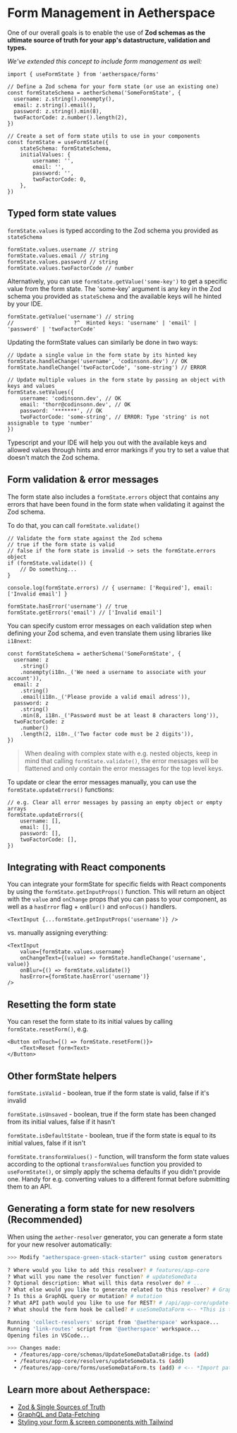 # Form Management in Aetherspace

One of our overall goals is to enable the use of **Zod schemas as the ultimate source of truth for your app's datastructure, validation and types.**  

_We've extended this concept to include form management as well:_

```tsx
import { useFormState } from 'aetherspace/forms'

// Define a Zod schema for your form state (or use an existing one)
const formStateSchema = aetherSchema('SomeFormState', {
  username: z.string().nonempty(),
  email: z.string().email(),
  password: z.string().min(8),
  twoFactorCode: z.number().length(2),
})

// Create a set of form state utils to use in your components
const formState = useFormState({
    stateSchema: formStateSchema,
    initialValues: {
        username: '',
        email: '',
        password: '',
        twoFactorCode: 0,
    },
})
```

## Typed form state values

`formState.values` is typed according to the Zod schema you provided as `stateSchema`

```tsx
formState.values.username // string
formState.values.email // string
formState.values.password // string
formState.values.twoFactorCode // number
```

Alternatively, you can use `formState.getValue('some-key')` to get a specific value from the form state. The 'some-key' argument is any key in the Zod schema you provided as `stateSchema` and the available keys will he hinted by your IDE.

```tsx
formState.getValue('username') // string
//                   ?^  Hinted keys: 'username' | 'email' | 'password' | 'twoFactorCode'
```

Updating the formState values can similarly be done in two ways:

```tsx
// Update a single value in the form state by its hinted key
formState.handleChange('username', 'codinsonn.dev') // OK
formState.handleChange('twoFactorCode', 'some-string') // ERROR
```

```tsx
// Update multiple values in the form state by passing an object with keys and values
formState.setValues({
    username: 'codinsonn.dev', // OK
    email: 'thorr@codinsonn.dev', // OK
    password: '*******', // OK
    twoFactorCode: 'some-string', // ERROR: Type 'string' is not assignable to type 'number'
})
```

Typescript and your IDE will help you out with the available keys and allowed values through hints and error markings if you try to set a value that doesn't match the Zod schema.

## Form validation & error messages

The form state also includes a `formState.errors` object that contains any errors that have been found in the form state when validating it against the Zod schema.

To do that, you can call `formState.validate()`

```tsx
// Validate the form state against the Zod schema
// true if the form state is valid
// false if the form state is invalid -> sets the formState.errors object
if (formState.validate()) {
    // Do something...
}
```

```tsx
console.log(formState.errors) // { username: ['Required'], email: ['Invalid email'] }
```

```tsx
formState.hasError('username') // true
formState.getErrors('email') // ['Invalid email']
```

You can specify custom error messages on each validation step when defining your Zod schema, and even translate them using libraries like `i18next`:

```tsx
const formStateSchema = aetherSchema('SomeFormState', {
  username: z
    .string()
    .nonempty(i18n._('We need a username to associate with your account')),
  email: z
    .string()
    .email(i18n._('Please provide a valid email adress')),
  password: z
    .string()
    .min(8, i18n._('Password must be at least 8 characters long')),
  twoFactorCode: z
    .number()
    .length(2, i18n._('Two factor code must be 2 digits')),
})
```

> When dealing with complex state with e.g. nested objects, keep in mind that calling `formState.validate()`, the error messages will be flattened and only contain the error messages for the top level keys.

To update or clear the error messages manually, you can use the `formState.updateErrors()` functions:

```tsx
// e.g. Clear all error messages by passing an empty object or empty arrays
formState.updateErrors({
    username: [],
    email: [],
    password: [],
    twoFactorCode: [],
})
```

## Integrating with React components

You can integrate your formState for specific fields with React components by using the `formState.getInputProps()` function. This will return an object with the `value` and `onChange` props that you can pass to your component, as well as a `hasError` flag + `onBlur()` and `onFocus()` handlers.

```tsx
<TextInput {...formState.getInputProps('username')} />
```

vs. manually assigning everything:

```tsx
<TextInput
    value={formState.values.username}
    onChangeText={(value) => formState.handleChange('username', value)}
    onBlur={() => formState.validate()}
    hasError={formState.hasError('username')}
/>
```

## Resetting the form state

You can reset the form state to its initial values by calling `formState.resetForm()`, e.g.

```tsx
<Button onTouch={() => formState.resetForm()}>
    <Text>Reset form<Text>
</Button>
```

## Other formState helpers

`formState.isValid` - boolean, true if the form state is valid, false if it's invalid

`formState.isUnsaved` - boolean, true if the form state has been changed from its initial values, false if it hasn't

`formState.isDefaultState` - boolean, true if the form state is equal to its initial values, false if it isn't

`formState.transformValues()` - function, will transform the form state values according to the optional `transformValues` function you provided to `useFormState()`, or simply apply the schema defaults if you didn't provide one. Handy for e.g. converting values to a different format before submitting them to an API.

## Generating a form state for new resolvers (Recommended)

When using the `aether-resolver` generator, you can generate a form state for your new resolver automatically:

```bash
>>> Modify "aetherspace-green-stack-starter" using custom generators

? Where would you like to add this resolver? # features/app-core
? What will you name the resolver function? # updateSomeData
? Optional description: What will this data resolver do? # ...
? What else would you like to generate related to this resolver? # GraphQL resolver, *Typed formState hook*
? Is this a GraphQL query or mutation? # mutation
? What API path would you like to use for REST? # /api/app-core/update-some-data
? What should the form hook be called? # useSomeDataForm <-- *This is the form state hook you'll use in your components

Running 'collect-resolvers' script from '@aetherspace' workspace...
Running 'link-routes' script from '@aetherspace' workspace...
Opening files in VSCode...

>>> Changes made:
  • /features/app-core/schemas/UpdateSomeDataDataBridge.ts (add)
  • /features/app-core/resolvers/updateSomeData.ts (add)
  • /features/app-core/forms/useSomeDataForm.ts (add) # <-- *Import path for your form state hook
```

## Learn more about Aetherspace:

- [Zod & Single Sources of Truth](/packages/@aetherspace/schemas/README.md)
- [GraphQL and Data-Fetching](/packages/@aetherspace/navigation/AetherPage/README.md)
- [Styling your form & screen components with Tailwind](/packages/@aetherspace/styles/README.md)
